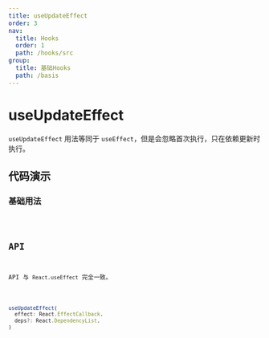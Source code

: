 ```yaml
---
title: useUpdateEffect
order: 3
nav:
  title: Hooks
  order: 1
  path: /hooks/src
group:
  title: 基础Hooks
  path: /basis
---
```


# useUpdateEffect

`useUpdateEffect` 用法等同于 `useEffect`，但是会忽略首次执行，只在依赖更新时执行。

## 代码演示

### 基础用法

<code src="./demo/demo1.tsx" />

## API

API 与 `React.useEffect` 完全一致。

```typescript

useUpdateEffect(
  effect: React.EffectCallback,
  deps?: React.DependencyList,
)

```
